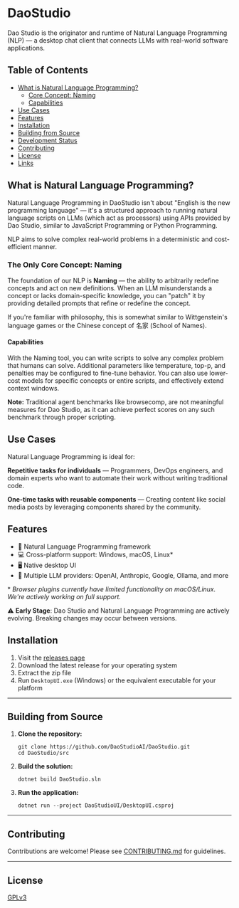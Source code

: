 # DaoStudio

Dao Studio is the originator and runtime of Natural Language Programming (NLP) — a desktop chat client that connects LLMs with real-world software applications.

## Table of Contents

- [What is Natural Language Programming?](#what-is-natural-language-programming)
  - [Core Concept: Naming](#core-concept-naming)
  - [Capabilities](#capabilities)
- [Use Cases](#use-cases)
- [Features](#features)
- [Installation](#installation)
- [Building from Source](#building-from-source)
- [Development Status](#development-status)
- [Contributing](#contributing)
- [License](#license)
- [Links](#links)

## What is Natural Language Programming?

Natural Language Programming in DaoStudio isn't about "English is the new programming language" — it's a structured approach to running natural language scripts on LLMs (which act as processors) using APIs provided by Dao Studio, similar to JavaScript Programming or Python Programming.

NLP aims to solve complex real-world problems in a deterministic and cost-efficient manner.


### The Only Core Concept: Naming

The foundation of our NLP is **Naming** — the ability to arbitrarily redefine concepts and act on new definitions. When an LLM misunderstands a concept or lacks domain-specific knowledge, you can "patch" it by providing detailed prompts that refine or redefine the concept.

If you're familiar with philosophy, this is somewhat similar to Wittgenstein's language games or the Chinese concept of 名家 (School of Names).

#### Capabilities

With the Naming tool, you can write scripts to solve any complex problem that humans can solve. Additional parameters like temperature, top-p, and penalties may be configured to fine-tune behavior. 
You can also use lower-cost models for specific concepts or entire scripts, and effectively extend context windows.

**Note:** Traditional agent benchmarks like browsecomp, are not meaningful measures for Dao Studio, as it can achieve perfect scores on any such benchmark through proper scripting.

## Use Cases

Natural Language Programming is ideal for:

**Repetitive tasks for individuals** — Programmers, DevOps engineers, and domain experts who want to automate their work without writing traditional code.

**One-time tasks with reusable components** — Creating content like social media posts by leveraging components shared by the community.


## Features

- 🧠 Natural Language Programming framework
- 💻 Cross-platform support: Windows, macOS, Linux*
- 🖥️ Native desktop UI
- 🔌 Multiple LLM providers: OpenAI, Anthropic, Google, Ollama, and more

\* *Browser plugins currently have limited functionality on macOS/Linux. We're actively working on full support.*

⚠️ **Early Stage**: Dao Studio and Natural Language Programming are actively evolving. Breaking changes may occur between versions.

## Installation

1. Visit the [releases page](https://github.com/DaoStudioAI/DaoStudio/releases)
2. Download the latest release for your operating system
3. Extract the zip file
4. Run `DesktopUI.exe` (Windows) or the equivalent executable for your platform

---

## Building from Source

1. **Clone the repository:**
   ```
   git clone https://github.com/DaoStudioAI/DaoStudio.git
   cd DaoStudio/src
   ```

2. **Build the solution:**
   ```
   dotnet build DaoStudio.sln
   ```

3. **Run the application:**
   ```
   dotnet run --project DaoStudioUI/DesktopUI.csproj
   ```


---

## Contributing

Contributions are welcome! Please see [CONTRIBUTING.md](CONTRIBUTING.md) for guidelines.

---

## License

[GPLv3](LICENSE)

